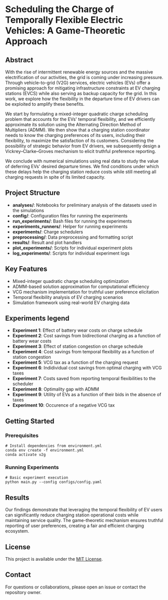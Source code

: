 # Scheduling the Charge of Temporally Flexible Electric Vehicles: A Game-Theoretic Approach

## Abstract

With the rise of intermittent renewable energy sources and the massive electrification of our activities, the grid is coming under increasing pressure. Through vehicle-to-grid (V2G) services, electric vehicles (EVs) offer a promising approach for mitigating infrastructure constraints at EV charging stations (EVCS) while also serving as backup capacity for the grid. In this work, we explore how the flexibility in the departure time of EV drivers can be exploited to amplify these benefits.

We start by formulating a mixed-integer quadratic charge scheduling problem that accounts for the EVs' temporal flexibility, and we efficiently approximate its solution using the Alternating Direction Method of Multipliers (ADMM). We then show that a charging station coordinator needs to know the charging preferences of its users, including their flexibility, to maximize the satisfaction of its customers. Considering the possibility of strategic behavior from EV drivers, we subsequently design a Vickrey–Clarke–Groves mechanism to elicit truthful preference reporting.

We conclude with numerical simulations using real data to study the value of deferring EVs' desired departure times. We find conditions under which these delays help the charging station reduce costs while still meeting all charging requests in spite of its limited capacity.

## Project Structure

- **analyses/**: Notebooks for preliminary analysis of the datasets used in the simulations
- **config/**: Configuration files for running the experiments
- **run_experiments/**: Bash files for running the experiments
- **experiments_runners/**: Helper for running experiments
- **experiments/**: Charge schedulers
- **preprocessing/**: Data preprocessing and formatting script
- **results/**: Result and plot handlers
- **plot_experiments/**: Scripts for individual experiment plots
- **log_experiments/**: Scripts for individual experiment logs

## Key Features

- Mixed-integer quadratic charge scheduling optimization
- ADMM-based solution approximation for computational efficiency
- VCG mechanism implementation for truthful user preference elicitation
- Temporal flexibility analysis of EV charging scenarios
- Simulation framework using real-world EV charging data

## Experiments legend
- **Experiment 1**: Effect of battery wear costs on charge schedule
- **Experiment 2**: Cost savings from bidirectional charging as a function of battery wear costs
- **Experiment 3**: Effect of station congestion on charge schedule
- **Experiment 4**: Cost savings from temporal flexibility as a function of station congestion
- **Experiment 5**: VCG tax as a function of the charging request
- **Experiment 6**: Indidividual cost savings from optimal charging with VCG taxes
- **Experiment 7**: Costs saved from reporting temporal flexibilities to the scheduler
- **Experiment 8**: Optimality gap with ADMM
- **Experiment 9**: Utility of EVs as a function of their bids in the absence of taxes
- **Experiment 10**: Occurence of a negative VCG tax


## Getting Started

### Prerequisites
```
# Install dependencies from environment.yml
conda env create -f environment.yml
conda activate v2g
```

### Running Experiments
```
# Basic experiment execution
python main.py --config configs/config.yaml
```

## Results
Our findings demonstrate that leveraging the temporal flexibility of EV users can significantly reduce charging station operational costs while maintaining service quality. The game-theoretic mechanism ensures truthful reporting of user preferences, creating a fair and efficient charging ecosystem.

## License
This project is available under the [MIT License](LICENSE).

## Contact

For questions or collaborations, please open an issue or contact the repository owner.
